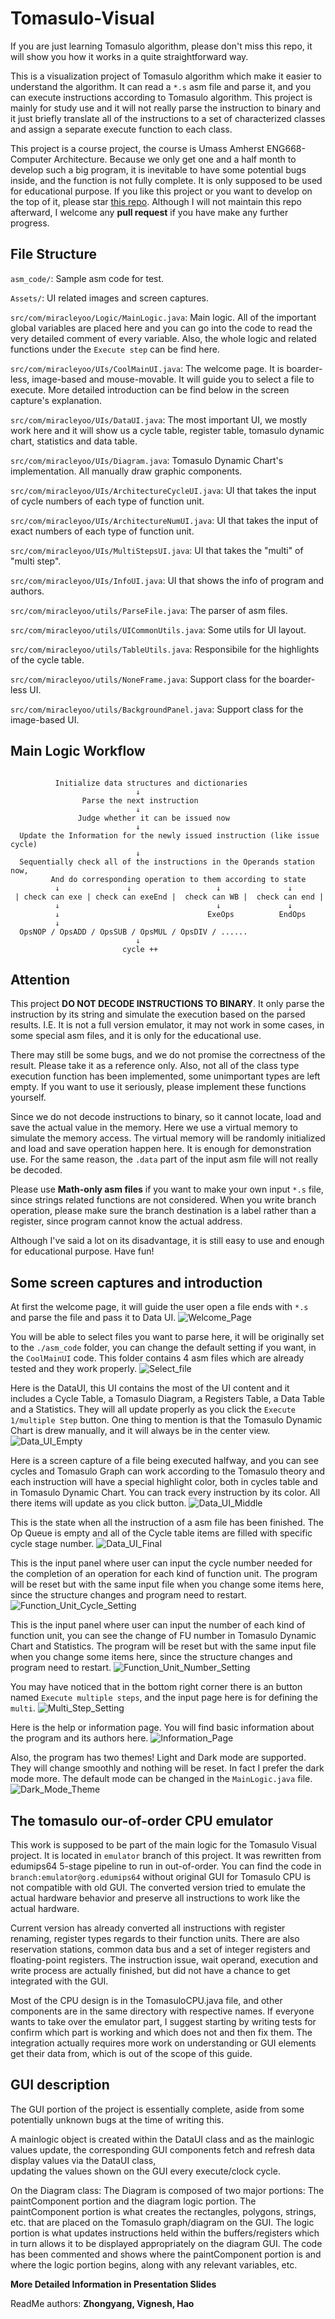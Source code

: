 # Tomasulo-Visual

If you are just learning Tomasulo algorithm, please don't miss this repo, it will show you how it works in a quite straightforward way. 

This is a visualization project of Tomasulo algorithm which make it easier to understand the algorithm. It can read a `*.s` asm file and parse it, and you can execute instructions according to Tomasulo algorithm. This project is mainly for study use and it will not really parse the instruction to binary and it just briefly translate all of the instructions to a set of characterized classes and assign a separate execute function to each class. 

This project is a course project, the course is Umass Amherst ENG668-Computer Architecture. Because we only get one and a half month to develop such a big program, it is inevitable to have some potential bugs inside, and the function is not fully complete. It is only supposed to be used for educational purpose. If you like this project or you want to develop on the top of it, please star [this repo](https://github.com/miracleyoo/Tomasulo-Visual/). Although I will not maintain this repo afterward, I welcome any **pull request** if you have make any further progress.

## File Structure

`asm_code/`: Sample asm code for test.

`Assets/`: UI related images and screen captures.

`src/com/miracleyoo/Logic/MainLogic.java`: Main logic. All of the important global variables are placed here and you can go into the code to read the very detailed comment of every variable. Also, the whole logic and related functions under the `Execute step` can be find here.

`src/com/miracleyoo/UIs/CoolMainUI.java`: The welcome page. It is boarder-less, image-based and mouse-movable. It will guide you to select a file to execute. More detailed introduction can be find below in the screen capture's explanation.

`src/com/miracleyoo/UIs/DataUI.java`: The most important UI, we mostly work here and it will show us a cycle table, register table, tomasulo dynamic chart, statistics and data table.

`src/com/miracleyoo/UIs/Diagram.java`: Tomasulo Dynamic Chart's implementation. All manually draw graphic components.

`src/com/miracleyoo/UIs/ArchitectureCycleUI.java`: UI that takes the input of cycle numbers of each type of function unit.

`src/com/miracleyoo/UIs/ArchitectureNumUI.java`: UI that takes the input of exact numbers of each type of function unit.

`src/com/miracleyoo/UIs/MultiStepsUI.java`: UI that takes the "multi" of "multi step".

`src/com/miracleyoo/UIs/InfoUI.java`: UI that shows the info of program and authors.

`src/com/miracleyoo/utils/ParseFile.java`: The parser of asm files.

`src/com/miracleyoo/utils/UICommonUtils.java`: Some utils for UI layout.

`src/com/miracleyoo/utils/TableUtils.java`: Responsibile for the highlights of the cycle table.

`src/com/miracleyoo/utils/NoneFrame.java`: Support class for the boarder-less UI.

`src/com/miracleyoo/utils/BackgroundPanel.java`: Support class for the image-based UI.

## Main Logic Workflow

```

          Initialize data structures and dictionaries
                            ↓
                Parse the next instruction
                            ↓
               Judge whether it can be issued now
                            ↓
  Update the Information for the newly issued instruction (like issue cycle)
                            ↓
  Sequentially check all of the instructions in the Operands station now,
         And do corresponding operation to them according to state
          ↓               ↓                   ↓               ↓
 | check can exe | check can exeEnd |  check can WB |  check can end |
          ↓                                   ↓               ↓
          ↓                                 ExeOps          EndOps
          ↓
  OpsNOP / OpsADD / OpsSUB / OpsMUL / OpsDIV / ......
                            ↓
                         cycle ++
```

## Attention

This project **DO NOT DECODE INSTRUCTIONS TO BINARY**. It only parse the instruction by its string and simulate the execution based on the parsed results. I.E. It is not a full version emulator, it may not work in some cases, in some special asm files, and it is only for the educational use. 

There may still be some bugs, and we do not promise the correctness of the result. Please take it as a reference only. Also, not all of the class type execution function has been implemented, some unimportant types are left empty. If you want to use it seriously, please implement these functions yourself.

Since we do not decode instructions to binary, so it cannot locate, load and save the actual value in the memory. Here we use a virtual memory to simulate the memory access. The virtual memory will be randomly initialized and load and save operation happen here. It is enough for demonstration use. For the same reason, the `.data` part of the input asm file will not really be decoded.

Please use **Math-only asm files** if you want to make your own input `*.s` file, since strings related functions are not considered. When you write branch operation, please make sure the branch destination is a label rather than a register, since program cannot know the actual address.

Although I've said a lot on its disadvantage, it is still easy to use and enough for educational purpose. Have fun!

## Some screen captures and introduction

At first the welcome page, it will guide the user open a file ends with `*.s` and parse the file and pass it to Data UI.
![Welcome_Page](./Assets/Screen_Capture/Welcome_Page.png)

You will be able to select files you want to parse here, it will be originally set to the `./asm_code` folder, you can change the default setting if you want, in the `CoolMainUI` code. This folder contains 4 asm files which are already tested and they work properly.
![Select_file](./Assets/Screen_Capture/Select_file.png)

Here is the DataUI, this UI contains the most of the UI content and it includes a Cycle Table, a Tomasulo Diagram, a Registers Table, a Data Table and a Statistics. They will all update properly as you click the `Execute 1/multiple Step` button. One thing to mention is that the Tomasulo Dynamic Chart is drew manually, and it will always be in the center view. 
![Data_UI_Empty](./Assets/Screen_Capture/Data_UI_Empty.png)

Here is a screen capture of a file being executed halfway, and you can see cycles and Tomasulo Graph can work according to the Tomasulo theory and each instruction will have a special highlight color, both in cycles table and in Tomasulo Dynamic Chart. You can track every instruction by its color. All there items will update as you click button.
![Data_UI_Middle](./Assets/Screen_Capture/Data_UI_Middle.png)

This is the state when all the instruction of a asm file has been finished. The Op Queue is empty and all of the Cycle table items are filled with specific cycle stage number.
![Data_UI_Final](./Assets/Screen_Capture/Data_UI_Final.png)

This is the input panel where user can input the cycle number needed for the completion of an operation for each kind of function unit. The program will be reset but with the same input file when you change some items here, since the structure changes and program need to restart.
![Function_Unit_Cycle_Setting](./Assets/Screen_Capture/Function_Unit_Cycle_Setting.png)

This is the input panel where user can input the number of each kind of function unit, you can see the change of FU number in Tomasulo Dynamic Chart and Statistics. The program will be reset but with the same input file when you change some items here, since the structure changes and program need to restart.
![Function_Unit_Number_Setting](./Assets/Screen_Capture/Function_Unit_Number_Setting.png)

You may have noticed that in the bottom right corner there is an button named `Execute multiple steps`, and the input page here is for defining the `multi`.
![Multi_Step_Setting](./Assets/Screen_Capture/Multi_Step_Setting.png)

Here is the help or information page. You will find basic information about the program and its authors here.
![Information_Page](./Assets/Screen_Capture/Information_Page.png)

Also, the program has two themes! Light and Dark mode are supported. They will change smoothly and nothing will be reset. In fact I prefer the dark mode more. The default mode can be changed in the `MainLogic.java` file.
![Dark_Mode_Theme](./Assets/Screen_Capture/Dark_Mode_Theme.png)

## The tomasulo our-of-order CPU emulator

This work is supposed to be part of the main logic for the Tomasulo Visual project. It is located in `emulator` branch of this project. It was rewritten from edumips64 5-stage pipeline to run in out-of-order. You can find the code in `branch:emulator@org.edumips64` without original GUI for Tomasulo CPU is not compatible with old GUI. The converted version tried to emulate the actual hardware behavior and preserve all instructions to work like the actual hardware.

Current version has already converted all instructions with register renaming, register types regards to their function units. There are also reservation stations, common data bus and a set of integer registers and floating-point registers. The instruction issue, wait operand, execution and write process are actually finished, but did not have a chance to get integrated with the GUI.

Most of the CPU design is in the TomasuloCPU.java file, and other components are in the same directory with respective names. If everyone wants to take over the emulator part, I suggest starting by writing tests for confirm which part is working and which does not and then fix them. The integration actually requires more work on understanding or GUI elements get their data from, which is out of the scope of this guide. 

## GUI description

The GUI portion of the project is essentially complete, 
aside from some potentially unknown bugs at the time of writing this.

A mainlogic object is created within the DataUI class and as the mainlogic values update, 
the corresponding GUI components fetch and refresh data display values via the DataUI class,  
updating the values shown on the GUI every execute/clock cycle.

On the Diagram class:
The Diagram is composed of two major portions: The paintComponent portion and 
the diagram logic portion. The paintComponent portion is what creates the rectangles, 
polygons, strings, etc. that are placed on the Tomasulo graph/diagram on the GUI. 
The logic portion is what updates instructions held within the buffers/registers which 
in turn allows it to be displayed appropriately on the diagram GUI. The code has been 
commented and shows where the paintComponent portion is and where the logic portion begins, 
along with any relevant variables, etc.

**More Detailed Information in Presentation Slides**

ReadMe authors: **Zhongyang, Vignesh, Hao**

